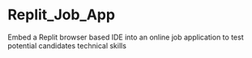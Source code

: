 # Replit_Job_App

Embed a Replit browser based IDE into an online job application to test potential candidates technical skills
